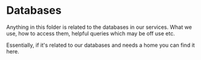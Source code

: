 # Databases

Anything in this folder is related to the databases in our services. What we use, how to access them, helpful queries which may be off use etc.

Essentially, if it's related to our databases and needs a home you can find it here.
